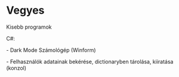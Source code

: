 # Vegyes
<p>Kisebb programok</p>
<p>C#:</p>
<p>- Dark Mode Számológép (Winform)</p>
<p>- Felhasználók adatainak bekérése, dictionaryben tárolása, kiiratása (konzol)</p>
<p></p>
